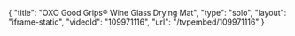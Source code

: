 {
    "title": "OXO Good Grips&reg; Wine Glass Drying Mat",
    "type": "solo",
    "layout": "iframe-static",
    "videoId": "109971116",
    "url": "\/tvpembed\/109971116"
}